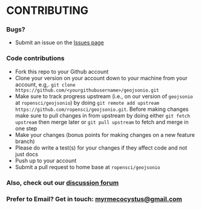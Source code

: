 # CONTRIBUTING #

### Bugs?

* Submit an issue on the [Issues page](https://github.com/ropensci/geojsonio/issues)

### Code contributions

* Fork this repo to your Github account
* Clone your version on your account down to your machine from your account, e.g,. `git clone https://github.com/<yourgithubusername>/geojsonio.git`
* Make sure to track progress upstream (i.e., on our version of `geojsonio` at `ropensci/geojsonio`) by doing `git remote add upstream https://github.com/ropensci/geojsonio.git`. Before making changes make sure to pull changes in from upstream by doing either `git fetch upstream` then merge later or `git pull upstream` to fetch and merge in one step
* Make your changes (bonus points for making changes on a new feature branch)
* Please do write a test(s) for your changes if they affect code and not just docs
* Push up to your account
* Submit a pull request to home base at `ropensci/geojsonio`

### Also, check out our [discussion forum](https://discuss.ropensci.org)

### Prefer to Email? Get in touch: [myrmecocystus@gmail.com](mailto:myrmecocystus@gmail.com)
